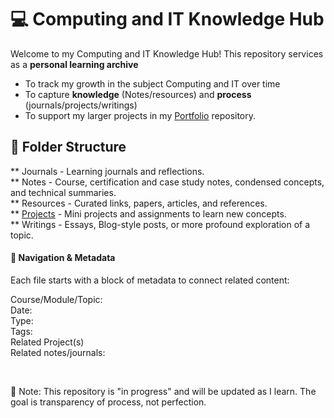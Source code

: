 # 💻 Computing and IT Knowledge Hub

Welcome to my Computing and IT Knowledge Hub!
This repository services as a <b>personal learning archive</b>
- To track my growth in the subject Computing and IT over time
- To capture <b>knowledge</b> (Notes/resources) and <b>process</b> (journals/projects/writings)
- To support my larger projects in my [ Portfolio](https://github.com/NikiDigitals/Portfolio_Projects) repository. 

## 📂 Folder Structure
** Journals - Learning journals and reflections.  
** Notes - Course, certification and case study notes, condensed concepts, and technical summaries.  
** Resources - Curated links, papers, articles, and references.  
** [Projects](mini-projects) - Mini projects and assignments to learn new concepts.  
** Writings - Essays, Blog-style posts, or more profound exploration of a topic.  

<h4>🧭 Navigation & Metadata</h4>
Each file starts with a block of metadata to connect related content:

Course/Module/Topic:  
Date:  
Type:  
Tags:  
Related Project(s)  
Related notes/journals:  

<br>

📌 Note: This repository is "in progress" and will be updated as I learn. 
The goal is transparency of process, not perfection.   
